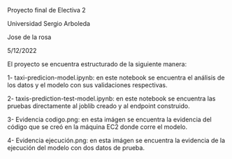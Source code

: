 Proyecto final de Electiva 2

Universidad Sergio Arboleda

Jose de la rosa

5/12/2022

El proyecto se encuentra estructurado de la siguiente manera:

1- taxi-predicion-model.ipynb: en este notebook se encuentra el análisis de los datos y el modelo con sus validaciones respectivas.

2- taxis-prediction-test-model.ipynb: en este notebook se encuentra las pruebas directamente al joblib creado y al endpoint construido.

3- Evidencia codigo.png: en esta imágen se encuentra la evidencia del código que se creó en la máquina EC2 donde corre el modelo.

4- Evidencia ejecución.png: en esta imágen se encuentra la evidencia de la ejecución del modelo con dos datos de prueba.
